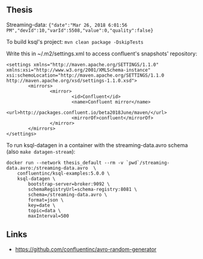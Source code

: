## Thesis

Streaming-data:
`{"date":"Mar 26, 2018 6:01:56 PM","devId":10,"varId":5508,"value":0,"quality":false}`

To build ksql's project: `mvn clean package -DskipTests`


Write this in ~/.m2/settings.xml to access confluent's snapshots' repository:
```
<settings xmlns="http://maven.apache.org/SETTINGS/1.1.0" xmlns:xsi="http://www.w3.org/2001/XMLSchema-instance" xsi:schemoLocation="http://maven.apache.org/SETTINGS/1.1.0 http://maven.apache.org/xsd/settings-1.1.0.xsd">
		<mirrors>
				<mirror>
						<id>Confluent</id>
						<name>Confluent mirror</name>
						<url>http://packages.confluent.io/beta2018June/maven/</url>
						<mirrorOf>confluent</mirrorOf>
				</mirror>
		</mirrors>
</settings>

```

To run ksql-datagen in a container with the streaming-data.avro schema (also `make datagen-stream`):
```
docker run --network thesis_default --rm -v `pwd`/streaming-data.avro:/streaming-data.avro  \
    confluentinc/ksql-examples:5.0.0 \
    ksql-datagen \
        bootstrap-server=broker:9092 \
        schemaRegistryUrl=schema-registry:8081 \
        schema=/streaming-data.avro \
        format=json \
        key=date \
        topic=data \
        maxInterval=500 
```

## Links
- https://github.com/confluentinc/avro-random-generator
